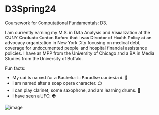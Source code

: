 # D3Spring24
Coursework for Computational Fundamentals: D3.

I am currently earning my M.S. in Data Analysis and Visualization at the CUNY Graduate Center. Before that I was Director of Health Policy at an advocacy organization in New York City focusing on medical debt, coverage for undocumented people, and hospital financial assistance policies. I have an MPP from the University of Chicago and a BA in Media Studies from the University of Buffalo. 

Fun facts: 
* My cat is named for a Bachelor in Paradise contestant. :sparkling_heart:
* I am named after a soap opera character. :tv:
* I can play clarinet, some saxophone, and am learning drums. :saxophone:
* I have seen a UFO. :alien:

  
![image](https://github.com/amandadunker/D3Spring24/assets/93752687/5c32ee8e-cd91-4d8b-b9fe-27c1c4282354)
